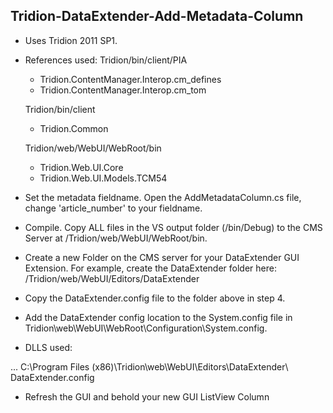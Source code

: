 Tridion-DataExtender-Add-Metadata-Column
------------------------
- Uses Tridion 2011 SP1.  
- References used:
     Tridion/bin/client/PIA
     - Tridion.ContentManager.Interop.cm_defines
     - Tridion.ContentManager.Interop.cm_tom
    
     Tridion/bin/client
     - Tridion.Common
    
     Tridion/web/WebUI/WebRoot/bin
     - Tridion.Web.UI.Core
     - Tridion.Web.UI.Models.TCM54
    
- Set the metadata fieldname.  Open the AddMetadataColumn.cs file, change 'article_number' to your fieldname.
- Compile.  Copy ALL files in the VS output folder (/bin/Debug) to the CMS Server at /Tridion/web/WebUI/WebRoot/bin.
- Create a new Folder on the CMS server for your DataExtender GUI Extension.  For example, create the DataExtender folder here: /Tridion/web/WebUI/Editors/DataExtender 
- Copy the DataExtender.config file to the folder above in step 4.
- Add the DataExtender config location to the System.config file in Tridion\web\WebUI\WebRoot\Configuration\System.config.
- DLLS used:

<editors default="CME">
  ...
  <editor name="DataExtender">
    <!-- DLL Files for DataExtender to be deployed to /Tridion/web/WebUI/WebRoot/bin -->
    <installpath>
     C:\Program Files (x86)\Tridion\web\WebUI\Editors\DataExtender\
    </installpath>
    <configuration>DataExtender.config</configuration>
    <vdir/>
  </editor>
</editors>

-  Refresh the GUI and behold your new GUI ListView Column
